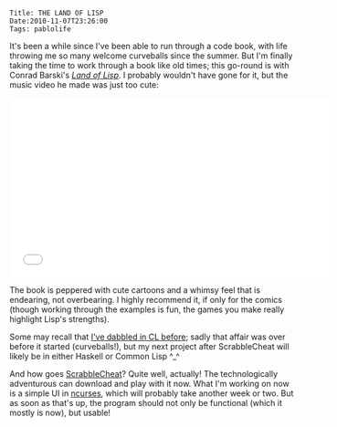     Title: THE LAND OF LISP
    Date:2010-11-07T23:26:00
    Tags: pablolife

It's been a while since I've been able to run through a code book, with life
throwing me so many welcome curveballs since the summer. But I'm finally
taking the time to work through a book like old times; this go-round is with
Conrad Barski's [_Land of Lisp_][1]. I probably wouldn't have gone for it, but
the music video he made was just too cute:

<iframe width="560" height="315" src="//www.youtube.com/embed/HM1Zb3xmvMc" frameborder="0" allowfullscreen></iframe>

<!-- more -->

The book is peppered with cute cartoons and a whimsy feel that is endearing,
not overbearing. I highly recommend it, if only for the comics (though working
through the examples is fun, the games you make really highlight Lisp's
strengths).


Some may recall that [I've dabbled in CL before][2]; sadly that affair was
over before it started (curveballs!), but my next project after ScrabbleCheat
will likely be in either Haskell or Common Lisp ^_^


And how goes [ScrabbleCheat][3]? Quite well, actually! The technologically
adventurous can download and play with it now. What I'm working on now is a
simple UI in [ncurses][4], which will probably take another week or two. But
as soon as that's up, the program should not only be functional (which it
mostly is now), but usable!


   [1]: http://landoflisp.com/
   [2]: /2010/04/common-lisp.html
   [3]: http://www.github.com/paul-meier/ScrabbleCheat
   [4]: http://en.wikipedia.org/wiki/Ncurses
